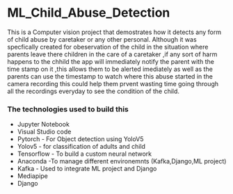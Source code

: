 # ML_Child_Abuse_Detection
This is a Computer vision project that demostrates how it detects any form of child abuse by caretaker or any other personal.
Although it was specfically created for obeservation of the child in the situation where parents leave there children in the care
of a caretaker ,if any sort of harm happens to the chhild the app will immediately notify the parent with the time stamp on it ,this allows
them to be alerted imediately as well as the parents can use the timestamp to watch where this abuse started in the camera recording this could help them prvent
wasting time going through all the recordings everyday to see the condition of the child.

### The technologies used to build this
* Jupyter Notebook 
* Visual Studio code 
* Pytorch - For Object detection using YoloV5
* Yolov5 - for classification of adults and child
* Tensorflow - To build a custom neural network
* Anaconda -To manage different environemnts (Kafka,Django,ML project)
* Kafka - Used to integrate ML project and Django 
* Mediapipe
* Django



